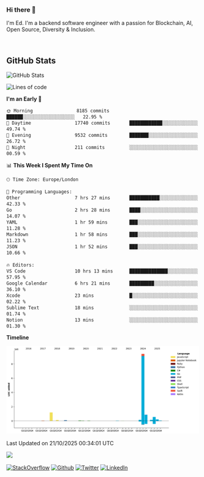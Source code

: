### Hi there 👋
 I'm Ed. I'm a backend software engineer with a passion for Blockchain, AI, Open Source, Diversity & Inclusion.

<br />

<h2>GitHub Stats</h2>
<p><img src="https://github-readme-stats.vercel.app/api?username=echarrod&amp;show_icons=true" alt="GitHub Stats"></p>

<!--START_SECTION:waka-->
![Lines of code](https://img.shields.io/badge/From%20Hello%20World%20I%27ve%20Written-12.9%20million%20lines%20of%20code-blue)

**I'm an Early 🐤** 

```text
🌞 Morning                8185 commits        ██████░░░░░░░░░░░░░░░░░░░   22.95 % 
🌆 Daytime                17740 commits       ████████████░░░░░░░░░░░░░   49.74 % 
🌃 Evening                9532 commits        ███████░░░░░░░░░░░░░░░░░░   26.72 % 
🌙 Night                  211 commits         ░░░░░░░░░░░░░░░░░░░░░░░░░   00.59 % 
```


📊 **This Week I Spent My Time On** 

```text
🕑︎ Time Zone: Europe/London

💬 Programming Languages: 
Other                    7 hrs 27 mins       ███████████░░░░░░░░░░░░░░   42.33 % 
Go                       2 hrs 28 mins       ████░░░░░░░░░░░░░░░░░░░░░   14.07 % 
YAML                     1 hr 59 mins        ███░░░░░░░░░░░░░░░░░░░░░░   11.28 % 
Markdown                 1 hr 58 mins        ███░░░░░░░░░░░░░░░░░░░░░░   11.23 % 
JSON                     1 hr 52 mins        ███░░░░░░░░░░░░░░░░░░░░░░   10.66 % 

🔥 Editors: 
VS Code                  10 hrs 13 mins      ██████████████░░░░░░░░░░░   57.95 % 
Google Calendar          6 hrs 21 mins       █████████░░░░░░░░░░░░░░░░   36.10 % 
Xcode                    23 mins             █░░░░░░░░░░░░░░░░░░░░░░░░   02.22 % 
Sublime Text             18 mins             ░░░░░░░░░░░░░░░░░░░░░░░░░   01.74 % 
Notion                   13 mins             ░░░░░░░░░░░░░░░░░░░░░░░░░   01.30 % 
```

**Timeline**

![Lines of Code chart](https://raw.githubusercontent.com/echarrod/echarrod/main/assets/bar_graph.png)


 Last Updated on 21/10/2025 00:34:01 UTC
<!--END_SECTION:waka-->

![](https://komarev.com/ghpvc/?username=echarrod)

<p>
<a href="https://stackoverflow.com/users/1014632/ech" target="_blank"><img alt="StackOverflow" src="https://img.shields.io/badge/-Stackoverflow-FE7A16?style=for-the-badge&logo=stack-overflow&logoColor=white" /></a> 
<a href="https://github.com/echarrod" target="_blank"><img alt="Github" src="https://img.shields.io/badge/GitHub-%2312100E.svg?&style=for-the-badge&logo=Github&logoColor=white" /></a> 
<a href="https://twitter.com/e_harrod" target="_blank"><img alt="Twitter" src="https://img.shields.io/badge/twitter-%231DA1F2.svg?&style=for-the-badge&logo=twitter&logoColor=white" /></a> 
<a href="https://www.linkedin.com/in/ed-harrod" target="_blank"><img alt="LinkedIn" src="https://img.shields.io/badge/linkedin-%230077B5.svg?&style=for-the-badge&logo=linkedin&logoColor=white" /></a>
